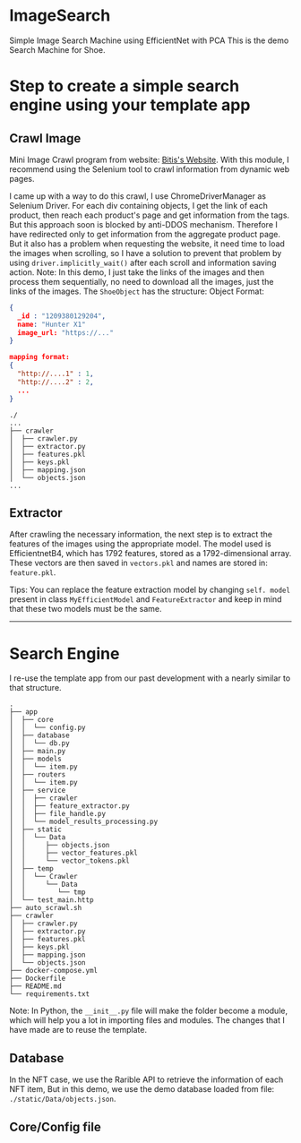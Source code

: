# ImageSearch
Simple Image Search Machine using EfficientNet with PCA
This is the demo Search Machine for Shoe.

# Step to create a simple search engine using your template app
## Crawl Image

Mini Image Crawl program from website: [Bitis's Website](https://bitis.com.vn/). With this module, I recommend using the Selenium tool to crawl information from dynamic web pages.

I came up with a way to do this crawl, I use ChromeDriverManager as Selenium Driver. For each div containing objects, I get the link of each product, then reach each product's page and get information from the tags. But this approach soon is blocked by anti-DDOS mechanism. 
Therefore I have redirected only to get information from the aggregate product page. But it also has a problem when requesting the website, it need time to load the images when scrolling, so I have a solution to prevent that problem by using `driver.implicitly_wait()` after each scroll and information saving action. 
Note: In this demo, I just take the links of the images and then process them sequentially, no need to download all the images, just the links of the images.
The `ShoeObject` has the structure:
Object Format:
```json
{
  _id : "1209380129204",
  name: "Hunter X1"
  image_url: "https://..."
}

mapping format:
{
  "http://....1" : 1,
  "http://....2" : 2,
  ...
}
```

```
./
...
├── crawler
│  ├── crawler.py
│  ├── extractor.py
│  ├── features.pkl
│  ├── keys.pkl
│  ├── mapping.json
│  └── objects.json
...
```
## Extractor
After crawling the necessary information, the next step is to extract the features of the images using the appropriate model. The model used is EfficientnetB4, which has 1792 features, stored as a 1792-dimensional array. These vectors are then saved in `vectors.pkl` and names are stored in: `feature.pkl`. 

Tips: You can replace the feature extraction model by changing `self. model` present in class `MyEfficientModel` and `FeatureExtractor` and keep in mind that these two models must be the same.

***
# Search Engine 
I re-use the template app from our past development with a nearly similar to that structure.
```
.
├── app
│  ├── core
│  │  └── config.py
│  ├── database
│  │  └── db.py
│  ├── main.py
│  ├── models
│  │  └── item.py
│  ├── routers
│  │  └── item.py
│  ├── service
│  │  ├── crawler
│  │  ├── feature_extractor.py
│  │  ├── file_handle.py
│  │  └── model_results_processing.py
│  ├── static
│  │  └── Data
│  │     ├── objects.json
│  │     ├── vector_features.pkl
│  │     └── vector_tokens.pkl
│  ├── temp
│  │  └── Crawler
│  │     └── Data
│  │        └── tmp
│  └── test_main.http
├── auto_scrawl.sh
├── crawler
│  ├── crawler.py
│  ├── extractor.py
│  ├── features.pkl
│  ├── keys.pkl
│  ├── mapping.json
│  └── objects.json
├── docker-compose.yml
├── Dockerfile
├── README.md
└── requirements.txt
```
Note: In Python, the `__init__.py` file will make the folder become a module, which will help you a lot in importing files and modules.
The changes that I have made are to reuse the template.
## Database
In the NFT case, we use the Rarible API to retrieve the information of each NFT item, But in this demo, we use the demo database loaded from file: `./static/Data/objects.json`.



## Core/Config file 
